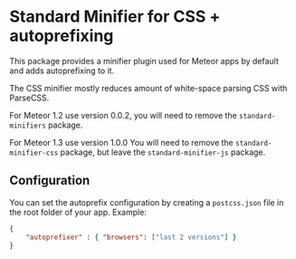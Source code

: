 Standard Minifier for CSS + autoprefixing
===

This package provides a minifier plugin used for Meteor apps by default and adds autoprefixing to it.

The CSS minifier mostly reduces amount of white-space parsing CSS with ParseCSS.

For Meteor 1.2 use version 0.0.2, you will need to remove the `standard-minifiers` package. 

For Meteor 1.3 use version 1.0.0
You will need to remove the `standard-minifier-css` package, but leave the `standard-minifier-js` package.


## Configuration

You can set the autoprefix configuration by creating a `postcss.json` file in the root folder of your app.
Example:
```json
{
    "autoprefixer" : { "browsers": ["last 2 versions"] }
}
```
